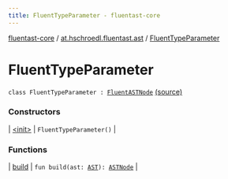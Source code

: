 ```yaml
---
title: FluentTypeParameter - fluentast-core
---
```


[fluentast-core](../../index.html) / [at.hschroedl.fluentast.ast](../index.html) / [FluentTypeParameter](.)

# FluentTypeParameter

`class FluentTypeParameter : `[`FluentASTNode`](../-fluent-a-s-t-node/index.html) [(source)](https://github.com/hschroedl/FluentAST/tree/master/core/src/main/kotlin//at.hschroedl.fluentast/ast/ASTNode.kt#L132)

### Constructors

| [&lt;init&gt;](-init-.html) | `FluentTypeParameter()` |

### Functions

| [build](build.html) | `fun build(ast: `[`AST`](https://help.eclipse.org/neon/topic/org.eclipse.jdt.doc.isv/reference/api/org/eclipse/jdt/core/dom/AST.html)`): `[`ASTNode`](https://help.eclipse.org/neon/topic/org.eclipse.jdt.doc.isv/reference/api/org/eclipse/jdt/core/dom/ASTNode.html) |

